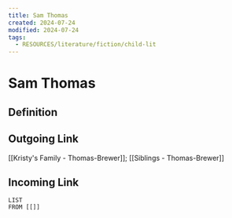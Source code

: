 ```yaml
---
title: Sam Thomas
created: 2024-07-24
modified: 2024-07-24
tags:
  - RESOURCES/literature/fiction/child-lit
---
```

# Sam Thomas
## Definition

## Outgoing Link
[[Kristy's Family - Thomas-Brewer]]; [[Siblings - Thomas-Brewer]]
## Incoming Link
```dataview
LIST
FROM [[]]
```
